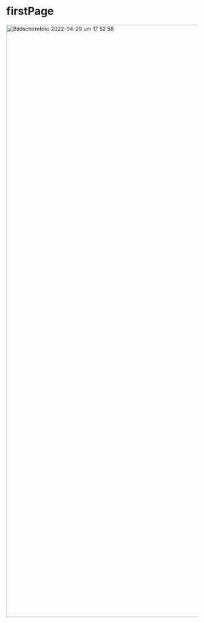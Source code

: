 # firstPage


<img width="1559" alt="Bildschirmfoto 2022-04-29 um 17 52 58" src="https://user-images.githubusercontent.com/103042029/165980208-370d509e-02b2-4b6a-87bd-84a9e1d2cf48.png">
